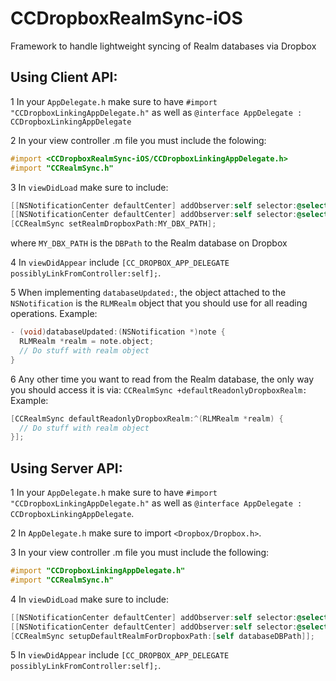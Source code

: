 CCDropboxRealmSync-iOS
======================

Framework to handle lightweight syncing of Realm databases via Dropbox

## Using Client API:

1 In your `AppDelegate.h` make sure to have `#import "CCDropboxLinkingAppDelegate.h"` as well as `@interface AppDelegate : CCDropboxLinkingAppDelegate`

2 In your view controller .m file you must include the folowing:
```objectivec
#import <CCDropboxRealmSync-iOS/CCDropboxLinkingAppDelegate.h>
#import "CCRealmSync.h"
```
3 In `viewDidLoad` make sure to include:
```objectivec
[[NSNotificationCenter defaultCenter] addObserver:self selector:@selector(databaseUpdated:) name:CC_NEW_REALM_NOTIFICATION object:nil]; // Sign up for notifications for the Realm Database
[[NSNotificationCenter defaultCenter] addObserver:self selector:@selector(reloadUIBecauseDropboxIsLinkedNow) name:CC_DROPBOX_LINK_NOTIFICATION object:nil];
[CCRealmSync setRealmDropboxPath:MY_DBX_PATH];
```
where `MY_DBX_PATH` is the `DBPath` to the Realm database on Dropbox

4 In `viewDidAppear` include `[CC_DROPBOX_APP_DELEGATE possiblyLinkFromController:self];`.

5 When implementing `databaseUpdated:`, the object attached to the `NSNotification` is the `RLMRealm` object that you should use for all reading operations. Example:
```objectivec
- (void)databaseUpdated:(NSNotification *)note {
  RLMRealm *realm = note.object; 
  // Do stuff with realm object
}
```

6 Any other time you want to read from the Realm database, the only way you should access it is via: `CCRealmSync +defaultReadonlyDropboxRealm:` Example:
```objectivec
[CCRealmSync defaultReadonlyDropboxRealm:^(RLMRealm *realm) {
  // Do stuff with realm object
}];
```
## Using Server API:

1 In your `AppDelegate.h` make sure to have `#import "CCDropboxLinkingAppDelegate.h"` as well as `@interface AppDelegate : CCDropboxLinkingAppDelegate`.

2 In `AppDelegate.h` make sure to import `<Dropbox/Dropbox.h>`.

3 In your view controller .m file you must include the following:
```objectivec
#import "CCDropboxLinkingAppDelegate.h"
#import "CCRealmSync.h"
```

4 In `viewDidLoad` make sure to include:
```objectivec
[[NSNotificationCenter defaultCenter] addObserver:self selector:@selector(dropboxLinked:) name:CC_DROPBOX_LINK_NOTIFICATION object:nil];
[[NSNotificationCenter defaultCenter] addObserver:self selector:@selector(startDatabaseOperations) name:CC_REALM_SETUP_NOTIFICATION object:nil];
[CCRealmSync setupDefaultRealmForDropboxPath:[self databaseDBPath]];
```

5 In `viewDidAppear` include `[CC_DROPBOX_APP_DELEGATE possiblyLinkFromController:self];`.

